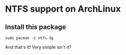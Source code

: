 # NTFS support on ArchLinux

## Install this package

    sudo pacman -S ntfs-3g

And that's it! Very simple isn't it?